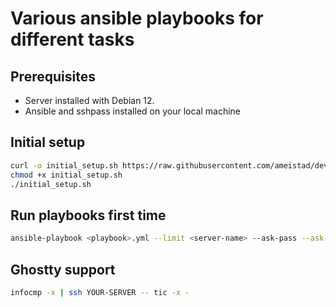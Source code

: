 # Various ansible playbooks for different tasks

## Prerequisites
- Server installed with Debian 12.
- Ansible and sshpass installed on your local machine

## Initial setup
```sh
curl -o initial_setup.sh https://raw.githubusercontent.com/ameistad/devops/refs/heads/main/initial_setup.sh
chmod +x initial_setup.sh
./initial_setup.sh

```


## Run playbooks first time
```sh
ansible-playbook <playbook>.yml --limit <server-name> --ask-pass --ask-become-pass
```


## Ghostty support
```bash
infocmp -x | ssh YOUR-SERVER -- tic -x -
```
